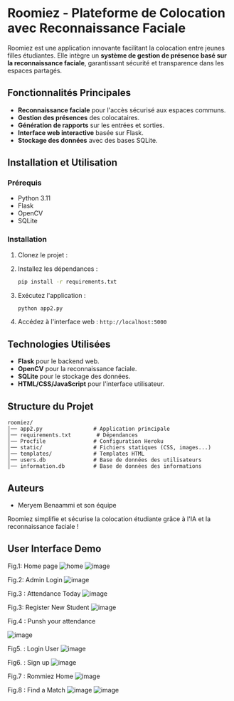 # Roomiez - Plateforme de Colocation avec Reconnaissance Faciale

Roomiez est une application innovante facilitant la colocation entre jeunes filles étudiantes. Elle intègre un **système de gestion de présence basé sur la reconnaissance faciale**, garantissant sécurité et transparence dans les espaces partagés.

## Fonctionnalités Principales
- **Reconnaissance faciale** pour l'accès sécurisé aux espaces communs.
- **Gestion des présences** des colocataires.
- **Génération de rapports** sur les entrées et sorties.
- **Interface web interactive** basée sur Flask.
- **Stockage des données** avec des bases SQLite.


## Installation et Utilisation
### Prérequis
- Python 3.11
- Flask
- OpenCV
- SQLite


### Installation
1. Clonez le projet :

2. Installez les dépendances :
   ```sh
   pip install -r requirements.txt
   ```
3. Exécutez l'application :
   ```sh
   python app2.py
   ```
4. Accédez à l'interface web : `http://localhost:5000`

## Technologies Utilisées
- **Flask** pour le backend web.
- **OpenCV** pour la reconnaissance faciale.
- **SQLite** pour le stockage des données.
- **HTML/CSS/JavaScript** pour l'interface utilisateur.

## Structure du Projet
```
roomiez/
│── app2.py                # Application principale
│── requirements.txt        # Dépendances
│── Procfile               # Configuration Heroku
│── static/                # Fichiers statiques (CSS, images...)
│── templates/             # Templates HTML
│── users.db               # Base de données des utilisateurs
│── information.db         # Base de données des informations
```

## Auteurs
- Meryem Benaammi et son équipe


Roomiez simplifie et sécurise la colocation étudiante grâce à l'IA et la reconnaissance faciale ! 
## User Interface Demo
Fig.1: Home page
![home](https://github.com/user-attachments/assets/81f03a11-9fc7-4d24-939e-b7b1ff3ca5e3)
![image](https://github.com/user-attachments/assets/0b40b99a-3bee-44ab-89de-f1e1a849a8d9)

Fig.2: Admin Login
![image](https://github.com/user-attachments/assets/7c3bc6a2-9c55-4fca-94dc-56b17c056656)

Fig.3 :  Attendance Today
![image](https://github.com/user-attachments/assets/6e1ce575-2d39-47ff-804f-6b7273d141a7)

Fig.3: Register New Student
![image](https://github.com/user-attachments/assets/96c9e63f-0108-4ae6-96ff-c991845c5c17)

Fig.4 : Punsh your attendance 

![image](https://github.com/user-attachments/assets/53fa41f1-c62c-45dd-a4cb-d698bd50ef9d)

Fig5. : Login User
![image](https://github.com/user-attachments/assets/c5fea2a6-9cb4-4dce-b06f-ecce0dfaa088)

Fig6. : Sign up
![image](https://github.com/user-attachments/assets/abc3a498-4ef9-4a0d-991e-2dd568116fb3)

Fig.7 : Rommiez Home
![image](https://github.com/user-attachments/assets/5557906b-fc3f-4f26-9ed7-0aafa59fa5b5)

Fig.8 : Find a Match 
![image](https://github.com/user-attachments/assets/4841436e-258f-494d-91c4-343bfb3d4054)
![image](https://github.com/user-attachments/assets/67a0e0ce-967c-4392-86f8-50f7ee8151ca)











